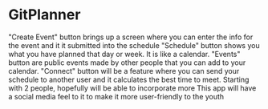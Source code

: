 # GitPlanner
"Create Event" button brings up a screen where you can enter the info for the event and it it submitted into the schedule
"Schedule" button shows you what you have planned that day or week. It is like a calendar.
"Events" button are public events made by other people that you can add to your calendar.
"Connect" button will be a feature where you can send your schedule to another user and it calculates the best time to meet. Starting with 2 
people, hopefully will be able to incorporate more
This app will have a social media feel to it to make it more user-friendly to the youth
